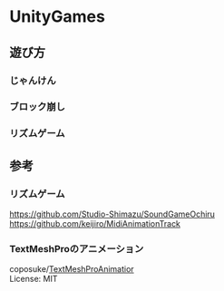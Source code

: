 # UnityGames
## 遊び方
### じゃんけん
### ブロック崩し
### リズムゲーム


## 参考
### リズムゲーム
https://github.com/Studio-Shimazu/SoundGameOchiru
https://github.com/keijiro/MidiAnimationTrack

### TextMeshProのアニメーション
coposuke/[TextMeshProAnimatior](https://github.com/coposuke/TextMeshProAnimator#--play-by-progress)  
License: MIT
